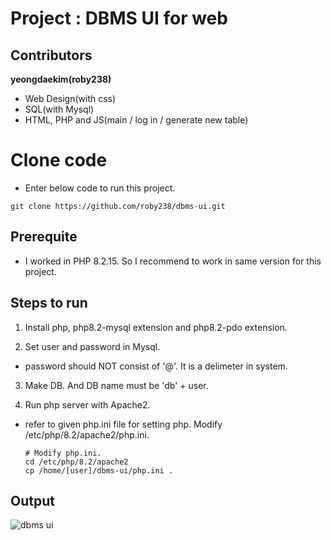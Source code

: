 # Project : DBMS UI for web

## Contributors

**yeongdaekim(roby238)**
- Web Design(with css)
- SQL(with Mysql)
- HTML, PHP and JS(main / log in / generate new table)

# Clone code

* Enter below code to run this project.

```shell
git clone https://github.com/roby238/dbms-ui.git
```

## Prerequite

* I worked in PHP 8.2.15. So I recommend to work in same version for this project.

## Steps to run

1. Install php, php8.2-mysql extension and php8.2-pdo extension.

2. Set user and password in Mysql.
  * password should NOT consist of '@'. It is a delimeter in system. 

3. Make DB. And DB name must be 'db' + user.

4. Run php server with Apache2.
  * refer to given php.ini file for setting php. Modify /etc/php/8.2/apache2/php.ini.
    ```shell
    # Modify php.ini.
    cd /etc/php/8.2/apache2
    cp /home/[user]/dbms-ui/php.ini .
    ```

## Output

![dbms ui](https://github.com/roby238/dbms-ui/assets/45201672/aa07dc09-09a0-4b92-b093-33c6ff41f86a)
